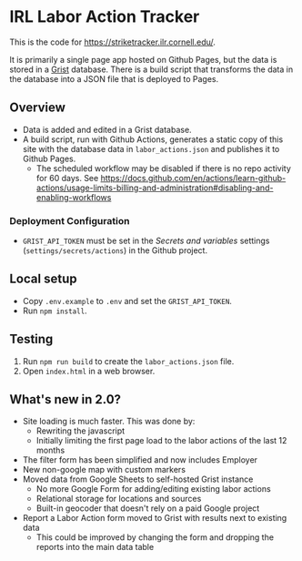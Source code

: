 # IRL Labor Action Tracker

This is the code for https://striketracker.ilr.cornell.edu/.

It is primarily a single page app hosted on Github Pages, but the data is stored in a [Grist](https://www.getgrist.com/) database. There is a build script that transforms the data in the database into a JSON file that is deployed to Pages.

## Overview

- Data is added and edited in a Grist database.
- A build script, run with Github Actions, generates a static copy of this site with the database data in `labor_actions.json` and publishes it to Github Pages.
  - The scheduled workflow may be disabled if there is no repo activity for 60 days. See https://docs.github.com/en/actions/learn-github-actions/usage-limits-billing-and-administration#disabling-and-enabling-workflows

### Deployment Configuration

- `GRIST_API_TOKEN` must be set in the _Secrets and variables_ settings (`settings/secrets/actions`) in the Github project. 

## Local setup

- Copy `.env.example` to `.env` and set the `GRIST_API_TOKEN`.
- Run `npm install`.

## Testing

1. Run `npm run build` to create the `labor_actions.json` file.
2. Open `index.html` in a web browser.

## What's new in 2.0?

- Site loading is much faster. This was done by:
  - Rewriting the javascript
  - Initially limiting the first page load to the labor actions of the last 12 months
- The filter form has been simplified and now includes Employer
- New non-google map with custom markers
- Moved data from Google Sheets to self-hosted Grist instance
  - No more Google Form for adding/editing existing labor actions
  - Relational storage for locations and sources
  - Built-in geocoder that doesn't rely on a paid Google project
- Report a Labor Action form moved to Grist with results next to existing data
  - This could be improved by changing the form and dropping the reports into the main data table
